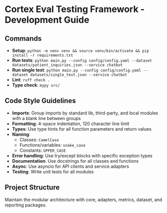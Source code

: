 # Cortex Eval Testing Framework - Development Guide

## Commands
- **Setup**: `python -m venv venv && source venv/bin/activate && pip install -r requirements.txt`
- **Run tests**: `python main.py --config config/config.yaml --dataset datasets/patient_inquiries.json --service chatbot`
- **Run single test**: `python main.py --config config/config.yaml --dataset datasets/single_test.json --service chatbot`
- **Lint**: `ruff check .` 
- **Type check**: `mypy src/`

## Code Style Guidelines
- **Imports**: Group imports by standard lib, third-party, and local modules with a blank line between groups
- **Formatting**: 4-space indentation, 120 character line limit
- **Types**: Use type hints for all function parameters and return values
- **Naming**: 
  - Classes: `CamelCase`
  - Functions/variables: `snake_case` 
  - Constants: `UPPER_CASE`
- **Error handling**: Use try/except blocks with specific exception types
- **Documentation**: Use docstrings for all classes and functions
- **Async**: Use asyncio for API clients and service adapters
- **Testing**: Write unit tests for all modules

## Project Structure
Maintain the modular architecture with core, adapters, metrics, dataset, and reporting packages.